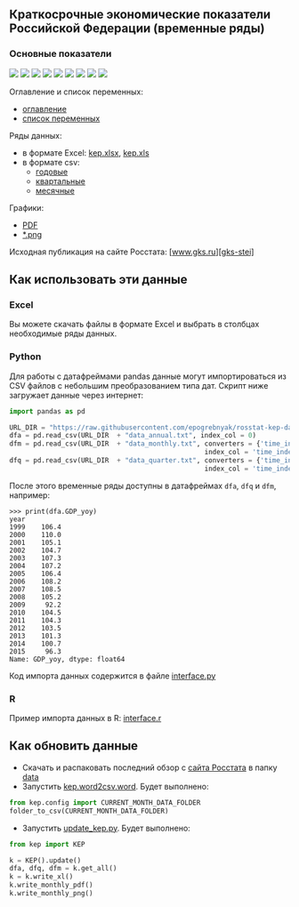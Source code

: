 ## Краткосрочные экономические показатели Российской Федерации (временные ряды) 

### Основные показатели
![](output/png/IND_PROD_yoy.png)
![](output/png/TRANS_COM_bln_t_km.png)
![](output/png/I_yoy.png)
![](output/png/CPI_rog.png)
![](output/png/RETAIL_SALES_yoy.png)
![](output/png/RUR_USD_eop.png)
![](output/png/SOC_UNEMPLOYMENT_percent.png)
![](output/png/SOC_WAGE_yoy.png)
![](output/png/GOV_FEDERAL_SURPLUS_ACCUM_bln_rub.png)

Оглавление и список переменных:
- [оглавление](https://raw.githubusercontent.com/epogrebnyak/rosstat-kep-data/master/data/2015/ind12/toc.txt) 
- [список переменных](https://github.com/epogrebnyak/data-rosstat-kep/blob/master/output/varnames.md)

Ряды данных:
- в формате Excel: [kep.xlsx][kep-at-git-xlsx], [kep.xls][kep-at-git-xls]
- в формате csv:
  - [годовые](https://raw.githubusercontent.com/epogrebnyak/rosstat-kep-data/master/output/data_annual.txt)
  - [квартальные](https://raw.githubusercontent.com/epogrebnyak/rosstat-kep-data/master/output/data_qtr.txt)
  - [месячные](https://raw.githubusercontent.com/epogrebnyak/rosstat-kep-data/master/output/data_monthly.txt)

Графики:
- [PDF](https://github.com/epogrebnyak/rosstat-kep-data/blob/master/output/monthly.pdf)
- [*.png](https://github.com/epogrebnyak/rosstat-kep-data/blob/master/output/images.md)

Исходная публикация на сайте Росстата: [www.gks.ru][gks-stei]

[kep-at-git-xlsx]: https://github.com/epogrebnyak/rosstat-kep-data/blob/master/output/kep.xlsx?raw=true
[kep-at-git-xls]: https://github.com/epogrebnyak/rosstat-kep-data/blob/master/output/kep.xls?raw=true
[gks-stei]: http://www.gks.ru/wps/wcm/connect/rosstat_main/rosstat/ru/statistics/publications/catalog/doc_1140080765391


## Как использовать эти данные 

### Excel

Вы можете скачать файлы в формате Excel и выбрать в столбцах необходимые ряды данных.  

### Python 

Для работы с датафреймами pandas данные могут импортироваться из CSV файлов с небольшим преобразованием типа дат. Скрипт ниже загружает данные через интернет:

```python
import pandas as pd

URL_DIR = "https://raw.githubusercontent.com/epogrebnyak/rosstat-kep-data/master/output/"
dfa = pd.read_csv(URL_DIR  + "data_annual.txt", index_col = 0)
dfm = pd.read_csv(URL_DIR  + "data_monthly.txt", converters = {'time_index':pd.to_datetime}, 
                                                 index_col = 'time_index')
dfq = pd.read_csv(URL_DIR  + "data_quarter.txt", converters = {'time_index':pd.to_datetime}, 
                                                 index_col = 'time_index')
```
 
После этого временные ряды доступны в датафреймах ```dfa```, ```dfq``` и ```dfm```, например:

```
>>> print(dfa.GDP_yoy)
year
1999    106.4
2000    110.0
2001    105.1
2002    104.7
2003    107.3
2004    107.2
2005    106.4
2006    108.2
2007    108.5
2008    105.2
2009     92.2
2010    104.5
2011    104.3
2012    103.5
2013    101.3
2014    100.7
2015     96.3
Name: GDP_yoy, dtype: float64
```

Код импорта данных содержится в файле [interface.py](interface.py)

### R

Пример импорта данных в R: [interface.r](interface.r)

## Как обновить данные

- Cкачать и распаковать последний обзор с [сайта Росстата][gks-stei] в папку [data](https://github.com/epogrebnyak/data-rosstat-kep/tree/master/data)
- Запустить [kep.word2csv.word](https://github.com/epogrebnyak/data-rosstat-kep/blob/master/kep/word2csv/word.py). Будет выполнено:
```python
from kep.config import CURRENT_MONTH_DATA_FOLDER
folder_to_csv(CURRENT_MONTH_DATA_FOLDER)
```

- Запустить [update_kep.py](https://github.com/epogrebnyak/data-rosstat-kep/blob/move_specs_2/update_kep.py). Будет выполнено:
```python
from kep import KEP

k = KEP().update()
dfa, dfq, dfm = k.get_all()
k = k.write_xl()
k.write_monthly_pdf()
k.write_monthly_png()
```
